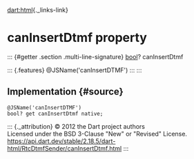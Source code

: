 [dart:html](../../dart-html/dart-html-library){._links-link}

canInsertDtmf property
======================

::: {#getter .section .multi-line-signature}
[bool](../../dart-core/bool-class)? canInsertDtmf

::: {.features}
\@JSName(\'canInsertDTMF\')
:::
:::

Implementation {#source}
--------------

``` {.language-dart data-language="dart"}
@JSName('canInsertDTMF')
bool? get canInsertDtmf native;
```

::: {._attribution}
© 2012 the Dart project authors\
Licensed under the BSD 3-Clause \"New\" or \"Revised\" License.\
<https://api.dart.dev/stable/2.18.5/dart-html/RtcDtmfSender/canInsertDtmf.html>
:::
